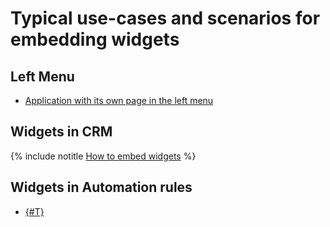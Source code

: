 # Typical use-cases and scenarios for embedding widgets

## Left Menu

- [Application with its own page in the left menu](https://helpdesk.bitrix24.com/courses/index.php?COURSE_ID=268&LESSON_ID=26022)

## Widgets in CRM

{% include notitle [How to embed widgets](./../../_includes/widget_crm.md) %}

## Widgets in Automation rules

- [{#T}](../../tutorials/bizproc/setting-robot.md)